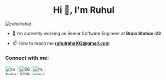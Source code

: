 
<h1 align="center">Hi 👋, I'm Ruhul</h1>
<!--<h3 align="center">Currently working as Senior Mobile App Engineer at Brain Station 23</h3>-->

<p align="left"> <img src="https://komarev.com/ghpvc/?username=ruhulrahat&label=Profile%20views&color=0e75b6&style=flat" alt="ruhulrahat" /> </p>


<!--
<p align="left"> <a href="https://github.com/ryo-ma/github-profile-trophy"><img src="https://github-profile-trophy.vercel.app/?username=ruhulrahat" alt="ruhulrahat" /></a> </p>

<p align="left"> <a href="https://twitter.com/" target="blank"><img src="https://img.shields.io/twitter/follow/?logo=twitter&style=for-the-badge" alt="" /></a> </p>
-->


- 🔭 I’m currently working as Senior Software Engineer at **Brain Station-23**

<!--- 💬 Ask me about **Flutter, Dart, Android, Kotlin**-->

- 📫 How to reach me **ruhulrahat02@gmail.com**

<h3 align="left">Connect with me:</h3>
<p align="left">
<a href="https://linkedin.com/in/ruhulrahat" target="blank"><img align="center" src="https://raw.githubusercontent.com/rahuldkjain/github-profile-readme-generator/master/src/images/icons/Social/linked-in-alt.svg" alt="ruhulrahat" height="30" width="40" /></a>
<a href="https://stackoverflow.com/users/6632193" target="blank"><img align="center" src="https://raw.githubusercontent.com/rahuldkjain/github-profile-readme-generator/master/src/images/icons/Social/stack-overflow.svg" alt="6632193" height="30" width="40" /></a>
<a href="https://fb.com/m.ruhulaminrahat/" target="blank"><img align="center" src="https://raw.githubusercontent.com/rahuldkjain/github-profile-readme-generator/master/src/images/icons/Social/facebook.svg" alt="m.ruhulaminrahat/" height="30" width="40" /></a>
</p>

<!--<h3 align="left">Languages and Tools:</h3>
<p align="left"> 

<a href="https://flutter.dev" target="_blank" rel="noreferrer"> <img src="https://www.vectorlogo.zone/logos/flutterio/flutterio-icon.svg" alt="flutter" width="40" height="40"/> </a> <a href="https://developer.android.com" target="_blank" rel="noreferrer"> <img src="https://raw.githubusercontent.com/devicons/devicon/master/icons/android/android-original-wordmark.svg" alt="android" width="40" height="40"/>
<a href="https://kotlinlang.org" target="_blank" rel="noreferrer"> <img src="https://www.vectorlogo.zone/logos/kotlinlang/kotlinlang-icon.svg" alt="kotlin" width="40" height="40"/> </a>
-->



<!-- </a> <a href="https://angular.io" target="_blank" rel="noreferrer"> <img src="https://angular.io/assets/images/logos/angular/angular.svg" alt="angular" width="40" height="40"/> </a> <a href="https://azure.microsoft.com/en-in/" target="_blank" rel="noreferrer"> <img src="https://www.vectorlogo.zone/logos/microsoft_azure/microsoft_azure-icon.svg" alt="azure" width="40" height="40"/> </a> </a> <a href="https://firebase.google.com/" target="_blank" rel="noreferrer"> <img src="https://www.vectorlogo.zone/logos/firebase/firebase-icon.svg" alt="firebase" width="40" height="40"/> </a>   -->

</p>

<!-- <p><img align="left" src="https://github-readme-stats.vercel.app/api/top-langs?username=ruhulrahat&show_icons=true&locale=en&layout=compact" alt="ruhulrahat" /></p>

<p>&nbsp;<img align="center" src="https://github-readme-stats.vercel.app/api?username=ruhulrahat&show_icons=true&locale=en" alt="ruhulrahat" /></p>

<p><img align="center" src="https://github-readme-streak-stats.herokuapp.com/?user=ruhulrahat&" alt="ruhulrahat" /></p> -->

